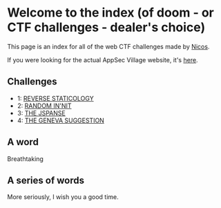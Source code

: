 # Welcome to the index (of doom - or CTF challenges - dealer's choice)

This page is an index for all of the web CTF challenges made by [Nicos](https://twitter.com/AtomicNicos).

If you were looking for the actual AppSec Village website, it's [here](https://appsecvillage.com).

## Challenges

- 1: [REVERSE STATICOLOGY](/reverse-staticology)
- 2: [RANDOM IN'NIT](/random-innit)
- 3: [THE JSPANSE](/the-jspanse)
- 4: [THE GENEVA SUGGESTION](/the-geneva-suggestion)

## A word

Breathtaking

## A series of words

More seriously, I wish you a good time.
